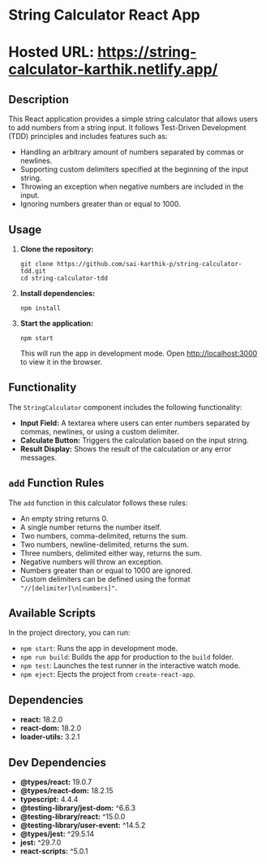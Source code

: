 # String Calculator React App
# Hosted URL: https://string-calculator-karthik.netlify.app/

## Description

This React application provides a simple string calculator that allows users to add numbers from a string input. It follows Test-Driven Development (TDD) principles and includes features such as:

-   Handling an arbitrary amount of numbers separated by commas or newlines.
-   Supporting custom delimiters specified at the beginning of the input string.
-   Throwing an exception when negative numbers are included in the input.
-   Ignoring numbers greater than or equal to 1000.

## Usage

1.  **Clone the repository:**

    ```
    git clone https://github.com/sai-karthik-p/string-calculator-tdd.git
    cd string-calculator-tdd
    ```

2.  **Install dependencies:**

    ```
    npm install
    ```

3.  **Start the application:**

    ```
    npm start
    ```

    This will run the app in development mode. Open [http://localhost:3000](http://localhost:3000) to view it in the browser.

## Functionality

The `StringCalculator` component includes the following functionality:

-   **Input Field:** A textarea where users can enter numbers separated by commas, newlines, or using a custom delimiter.
-   **Calculate Button:** Triggers the calculation based on the input string.
-   **Result Display:** Shows the result of the calculation or any error messages.

## `add` Function Rules

The `add` function in this calculator follows these rules:

-   An empty string returns 0.
-   A single number returns the number itself.
-   Two numbers, comma-delimited, returns the sum.
-   Two numbers, newline-delimited, returns the sum.
-   Three numbers, delimited either way, returns the sum.
-   Negative numbers will throw an exception.
-   Numbers greater than or equal to 1000 are ignored.
-   Custom delimiters can be defined using the format `"//[delimiter]\n[numbers]"`.

## Available Scripts

In the project directory, you can run:

-   `npm start`: Runs the app in development mode.
-   `npm run build`: Builds the app for production to the `build` folder.
-   `npm test`:  Launches the test runner in the interactive watch mode.
-   `npm eject`: Ejects the project from `create-react-app`.

## Dependencies

-   **react:** 18.2.0
-   **react-dom:** 18.2.0
-   **loader-utils:** 3.2.1

## Dev Dependencies

-   **@types/react:** 19.0.7
-   **@types/react-dom:** 18.2.15
-   **typescript:** 4.4.4
-   **@testing-library/jest-dom:** ^6.6.3
-   **@testing-library/react:** ^15.0.0
-   **@testing-library/user-event:** ^14.5.2
-   **@types/jest:** ^29.5.14
-   **jest:** ^29.7.0
-   **react-scripts:** ^5.0.1
